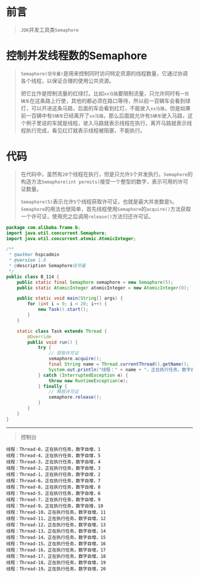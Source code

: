 # 前言

<font face="幼圆">

> `JDK`并发工具类`Semaphore`

</font>

# 控制并发线程数的Semaphore

<font face="幼圆">

> `Semaphore(信号量)`是用来控制同时访问特定资源的线程数量，它通过协调各个线程，以保证合理的使用公共资源。
> 
> 把它比作是控制流量的红绿灯。比如`xx马路`要限制流量，只允许同时有`一百辆车`在这条路上行使，其他的都必须在路口等待，所以前一百辆车会看到绿灯，可以开进这条马路，后面的车会看到红灯，不能驶入`xx马路`，但是如果前一百辆中有`5辆车`已经离开了`xx马路`，那么后面就允许有`5辆车`驶入马路，这个例子里说的车就是线程，驶入马路就表示线程在执行，离开马路就表示线程执行完成，看见红灯就表示线程被阻塞，不能执行。

</font>


# 代码

<font face="幼圆">

> 在代码中，虽然有`20`个线程在执行，但是只允许`5`个并发执行。`Semaphore`的构造方法`Semaphore(int permits)`接受一个整型的数字，表示可用的许可证数量。
> 
> `Semaphore(5)`表示允许`5`个线程获取许可证，也就是最大并发数是`5`。`Semaphore`的用法也很简单，首先线程使用`Semaphore`的`acquire()`方法获取一个许可证，使用完之后调用`release()`方法归还许可证。

</font>

```java 
package com.alibaba.frame.b;
import java.util.concurrent.Semaphore;
import java.util.concurrent.atomic.AtomicInteger;

/**
 * @author hspcadmin
 * @version 1.0
 * @description Semaphore信号量
 */
public class B_114 {
	public static final Semaphore semaphore = new Semaphore(5);
	public static AtomicInteger atomicInteger = new AtomicInteger(0);

	public static void main(String[] args) {
		for (int i = 0; i < 20; i++) {
			new Task().start();
		}
	}

	static class Task extends Thread {
		@Override
		public void run() {
			try {
				// 获取许可证
				semaphore.acquire();
				final String name = Thread.currentThread().getName();
				System.out.println("线程：" + name + "，正在执行任务，数字自增，" + atomicInteger.incrementAndGet());
			} catch (InterruptedException e) {
				throw new RuntimeException(e);
			} finally {
				// 释放许可证
				semaphore.release();
			}
		}
	}
}
```

---

<font face="幼圆">

> 控制台

</font>

```text
线程：Thread-0，正在执行任务，数字自增，1
线程：Thread-4，正在执行任务，数字自增，5
线程：Thread-3，正在执行任务，数字自增，4
线程：Thread-2，正在执行任务，数字自增，3
线程：Thread-1，正在执行任务，数字自增，2
线程：Thread-6，正在执行任务，数字自增，7
线程：Thread-8，正在执行任务，数字自增，8
线程：Thread-5，正在执行任务，数字自增，6
线程：Thread-7，正在执行任务，数字自增，9
线程：Thread-9，正在执行任务，数字自增，10
线程：Thread-10，正在执行任务，数字自增，11
线程：Thread-11，正在执行任务，数字自增，12
线程：Thread-12，正在执行任务，数字自增，13
线程：Thread-13，正在执行任务，数字自增，14
线程：Thread-14，正在执行任务，数字自增，15
线程：Thread-15，正在执行任务，数字自增，16
线程：Thread-16，正在执行任务，数字自增，17
线程：Thread-17，正在执行任务，数字自增，18
线程：Thread-18，正在执行任务，数字自增，19
线程：Thread-19，正在执行任务，数字自增，20
```
